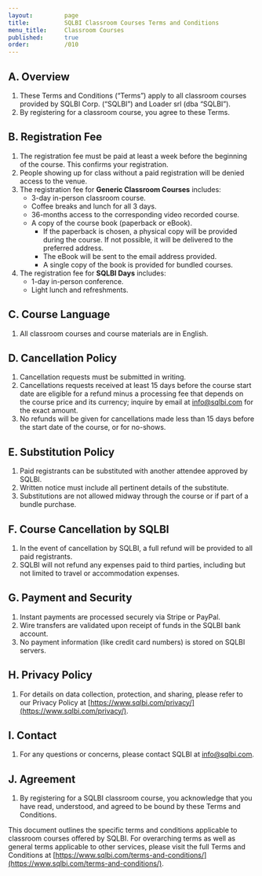 ```yaml
---
layout:         page
title:          SQLBI Classroom Courses Terms and Conditions
menu_title:     Classroom Courses
published:      true
order:          /010
---
```


## A. Overview
1. These Terms and Conditions (“Terms”) apply to all classroom courses provided by SQLBI Corp. (“SQLBI”) and Loader srl (dba “SQLBI”).
2. By registering for a classroom course, you agree to these Terms.

## B. Registration Fee
1. The registration fee must be paid at least a week before the beginning of the course. This confirms your registration.
2. People showing up for class without a paid registration will be denied access to the venue.
3. The registration fee for **Generic Classroom Courses** includes:
   - 3-day in-person classroom course.
   - Coffee breaks and lunch for all 3 days.
   - 36-months access to the corresponding video recorded course.
   - A copy of the course book (paperback or eBook).
       - If the paperback is chosen, a physical copy will be provided during the course. If not possible, it will be delivered to the preferred address.
       - The eBook will be sent to the email address provided.
       - A single copy of the book is provided for bundled courses.
4. The registration fee for **SQLBI Days** includes:
   - 1-day in-person conference.
   - Light lunch and refreshments.

## C. Course Language
1. All classroom courses and course materials are in English.

## D. Cancellation Policy
1. Cancellation requests must be submitted in writing.
2. Cancellations requests received at least 15 days before the course start date are eligible for a refund minus a processing fee that depends on the course price and its currency; inquire by email at [info@sqlbi.com](mailto:info@sqlbi.com) for the exact amount.
3. No refunds will be given for cancellations made less than 15 days before the start date of the course, or for no-shows.

## E. Substitution Policy
1. Paid registrants can be substituted with another attendee approved by SQLBI.
2. Written notice must include all pertinent details of the substitute.
3. Substitutions are not allowed midway through the course or if part of a bundle purchase.

## F. Course Cancellation by SQLBI
1. In the event of cancellation by SQLBI, a full refund will be provided to all paid registrants.
2. SQLBI will not refund any expenses paid to third parties, including but not limited to travel or accommodation expenses.

## G. Payment and Security
1. Instant payments are processed securely via Stripe or PayPal.
2. Wire transfers are validated upon receipt of funds in the SQLBI bank account.
3. No payment information (like credit card numbers) is stored on SQLBI servers.

## H. Privacy Policy
1. For details on data collection, protection, and sharing, please refer to our Privacy Policy at [https://www.sqlbi.com/privacy/](https://www.sqlbi.com/privacy/).

## I. Contact
1. For any questions or concerns, please contact SQLBI at [info@sqlbi.com](mailto:info@sqlbi.com).

## J. Agreement
1. By registering for a SQLBI classroom course, you acknowledge that you have read, understood, and agreed to be bound by these Terms and Conditions.

This document outlines the specific terms and conditions applicable to classroom courses offered by SQLBI. For overarching terms as well as general terms applicable to other services, please visit the full Terms and Conditions at [https://www.sqlbi.com/terms-and-conditions/](https://www.sqlbi.com/terms-and-conditions/).